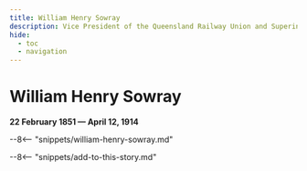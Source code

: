 ```yaml
---
title: William Henry Sowray
description: Vice President of the Queensland Railway Union and Superintendent of the Ithaca Volunteer Fire Brigade 
hide:
  - toc
  - navigation 
---
```


# William Henry Sowray

**22 February 1851 — April 12, 1914**

--8<-- "snippets/william-henry-sowray.md"

--8<-- "snippets/add-to-this-story.md"